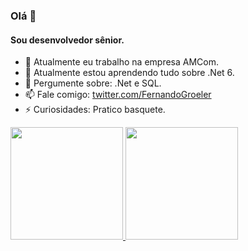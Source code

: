 ### Olá 👋
#### Sou desenvolvedor sênior.

- 🔭 Atualmente eu trabalho na empresa AMCom.
- 🌱 Atualmente estou aprendendo tudo sobre .Net 6.
- 💬 Pergumente sobre: .Net e SQL.
- 📫 Fale comigo: [twitter.com/FernandoGroeler](https://twitter.com/FernandoGroeler)
- ⚡ Curiosidades: Pratico basquete.

<div>
<a href="https://github.com/fernandogroeler">
<img height="180em" src="https://github-readme-stats.vercel.app/api?username=fernandogroeler&show_icons=true&theme=dracula&include_all_commits=true&count_private=true"/>
<img height="180em" src="https://github-readme-stats.vercel.app/api/top-langs/?username=fernandogroeler&layout=compact&langs_count=7&theme=dracula"/>
</div>
